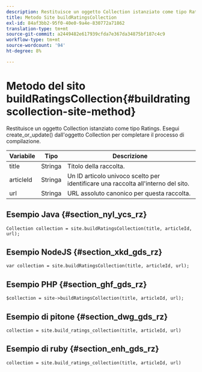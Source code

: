 ```yaml
---
description: Restituisce un oggetto Collection istanziato come tipo Ratings. Esegui create_or_update() dall'oggetto Collection per completare il processo di compilazione.
title: Metodo Site buildRatingsCollection
exl-id: 84af3bb2-95f0-40e0-9a4e-830772a71862
translation-type: tm+mt
source-git-commit: a2449482e617939cfda7e367da34875bf187c4c9
workflow-type: tm+mt
source-wordcount: '94'
ht-degree: 8%

---
```


# Metodo del sito buildRatingsCollection{#buildratingscollection-site-method}

Restituisce un oggetto Collection istanziato come tipo Ratings. Esegui create_or_update() dall&#39;oggetto Collection per completare il processo di compilazione.

| Variabile | Tipo | Descrizione |
|--- |--- |--- |
| title | Stringa | Titolo della raccolta. |
| articleId | Stringa | Un ID articolo univoco scelto per identificare una raccolta all&#39;interno del sito. |
| url | Stringa | URL assoluto canonico per questa raccolta. |

## Esempio Java {#section_nyl_ycs_rz}

```
Collection collection = site.buildRatingsCollection(title, articleId, url); 
```

## Esempio NodeJS {#section_xkd_gds_rz}

```
var collection = site.buildRatingsCollection(title, articleId, url); 
```

## Esempio PHP {#section_ghf_gds_rz}

```
$collection = site->buildRatingsCollection(title, articleId, url); 
```

## Esempio di pitone {#section_dwg_gds_rz}

```
collection = site.build_ratings_collection(title, articleId, url) 
```

## Esempio di ruby {#section_enh_gds_rz}

```
collection = site.build_ratings_collection(title, articleId, url) 
```
